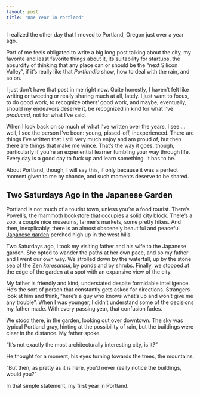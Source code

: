 ```yaml
---
layout: post
title: "One Year In Portland"
---
```





I realized the other day that I moved to Portland, Oregon just over a year ago.

Part of me feels obligated to write a big long post talking about the city, my favorite and least favorite things about it, its suitability for startups, the absurdity of thinking that any place can or should be the “next Silicon Valley”, if it’s really like that *Portlandia* show, how to deal with the rain, and so on.

I just don’t have that post in me right now. Quite honestly, I haven’t felt like writing or tweeting or really sharing much at all, lately. I just want to focus, to do good work, to recognize others’ good work, and maybe, eventually, should my endeavors deserve it, be recognized in kind for what I’ve *produced*, not for what I’ve said.

When I look back on so much of what I’ve written over the years, I see … well, I see the person I’ve been: young, pissed-off, inexperienced. There are things I’ve written that I still very much enjoy and am proud of, but then there are things that make me wince. That’s the way it goes, though, particularly if you’re an experiential learner fumbling your way through life. Every day is a good day to fuck up and learn something. It has to be.

About Portland, though, I will say this, if only because it was a perfect moment given to me by chance, and such moments deserve to be shared.

Two Saturdays Ago in the Japanese Garden
----------------------------------------

Portland is not much of a tourist town, unless you’re a food tourist. There’s Powell’s, the mammoth bookstore that occupies a solid city block. There’s a zoo, a couple nice museums, farmer’s markets, some pretty hikes. And then, inexplicably, there is an almost obscenely beautiful and peaceful [Japanese garden](http://japanesegarden.com/) perched high up in the west hills.

Two Saturdays ago, I took my visiting father and his wife to the Japanese garden. She opted to wander the paths at her own pace, and so my father and I went our own way. We strolled down by the waterfall, up by the stone sea of the Zen *karesansui*, by ponds and by shrubs. Finally, we stopped at the edge of the garden at a spot with an expansive view of the city.

My father is friendly and kind, understated despite formidable intelligence. He’s the sort of person that constantly gets asked for directions. Strangers look at him and think, “here’s a guy who knows what’s up and won’t give me any trouble”. When I was younger, I didn’t understand some of the decisions my father made. With every passing year, that confusion fades.

We stood there, in the garden, looking out over downtown. The sky was typical Portland gray, hinting at the possibility of rain, but the buildings were clear in the distance. My father spoke.

“It’s not exactly the most architecturally interesting city, is it?”

He thought for a moment, his eyes turning towards the trees, the mountains.

“But then, as pretty as it is here, you’d never really notice the buildings, would you?”

In that simple statement, my first year in Portland.

